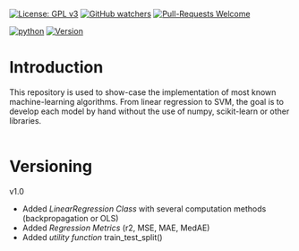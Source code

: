 [![License: GPL v3](https://img.shields.io/badge/License-GPLv3-blue.svg)](https://www.gnu.org/licenses/gpl-3.0)
[![GitHub watchers](https://img.shields.io/badge/Watchers-1-blue)](https://github.com/Anghille/MachineLearningAlgo/watchers)
[![Pull-Requests Welcome](https://img.shields.io/badge/Pull%20Request-Welcome-blue)](https://github.com/Anghille/MachineLearningAlgo/pulls)

[![python](https://img.shields.io/badge/Made%20with-Python-blue)](https://www.python.org/)
[![Version](https://img.shields.io/badge/Version-v0.0.0-blue)](https://github.com/Anghille/MachineLearningAlgo#versioning)

# Introduction

This repository is used to show-case the implementation of most known machine-learning algorithms. From linear regression to SVM, the goal is to develop each model by hand without the use of numpy, scikit-learn or other libraries. 
<br><br>

# Versioning

v1.0
* Added *LinearRegression Class* with several computation methods (backpropagation or OLS)
* Added *Regression Metrics* (r2, MSE, MAE, MedAE)
* Added *utility function* train_test_split()